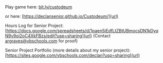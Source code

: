 Play game here: [bit.ly/custodeum](url)

or here: [https://declansenior.github.io/Custodeum/](url)


Hours Log for Senior Project: [https://docs.google.com/spreadsheets/d/1paen5iEdfLtZBtUBmocsDN1kDyqN9v9oi2oC4XkFBzs/edit?usp=sharing](url)
(Contact argraves@vbschools.com for proof)

Senior Project Portfolio (more details about my senior project): [https://sites.google.com/vbschools.com/declan?usp=sharing](url)
